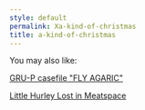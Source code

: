```yaml
---
style: default
permalink: Xa-kind-of-christmas
title: a-kind-of-christmas
---
```

You may also like:

[GRU-P casefile "FLY AGARIC"](http://scp-wiki.net/fly-agaric)

[Little Hurley Lost in Meatspace](http://scp-wiki.net/little-hurley-lost-in-meatspace)
